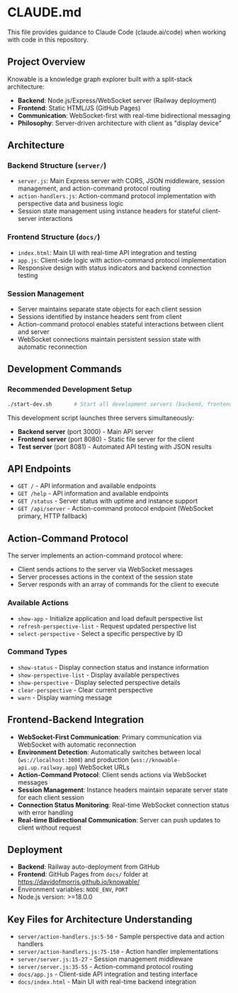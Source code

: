 # CLAUDE.md

This file provides guidance to Claude Code (claude.ai/code) when working with code in this repository.

## Project Overview

Knowable is a knowledge graph explorer built with a split-stack architecture:
- **Backend**: Node.js/Express/WebSocket server (Railway deployment)
- **Frontend**: Static HTML/JS (GitHub Pages)
- **Communication**: WebSocket-first with real-time bidirectional messaging
- **Philosophy**: Server-driven architecture with client as "display device"

## Architecture

### Backend Structure (`server/`)
- `server.js`: Main Express server with CORS, JSON middleware, session management, and action-command protocol routing
- `action-handlers.js`: Action-command protocol implementation with perspective data and business logic
- Session state management using instance headers for stateful client-server interactions

### Frontend Structure (`docs/`)
- `index.html`: Main UI with real-time API integration and testing
- `app.js`: Client-side logic with action-command protocol implementation
- Responsive design with status indicators and backend connection testing

### Session Management
- Server maintains separate state objects for each client session
- Sessions identified by instance headers sent from client
- Action-command protocol enables stateful interactions between client and server
- WebSocket connections maintain persistent session state with automatic reconnection

## Development Commands

### Recommended Development Setup
```bash
./start-dev.sh       # Start all development servers (backend, frontend, test)
```

This development script launches three servers simultaneously:
- **Backend server** (port 3000) - Main API server
- **Frontend server** (port 8080) - Static file server for the client  
- **Test server** (port 8081) - Automated API testing with JSON results

## API Endpoints

- `GET /` - API information and available endpoints
- `GET /help` - API information and available endpoints
- `GET /status` - Server status with uptime and instance support
- `GET /api/server` - Action-command protocol endpoint (WebSocket primary, HTTP fallback)

## Action-Command Protocol

The server implements an action-command protocol where:
- Client sends actions to the server via WebSocket messages
- Server processes actions in the context of the session state
- Server responds with an array of commands for the client to execute

### Available Actions
- `show-app` - Initialize application and load default perspective list
- `refresh-perspective-list` - Request updated perspective list
- `select-perspective` - Select a specific perspective by ID

### Command Types
- `show-status` - Display connection status and instance information
- `show-perspective-list` - Display available perspectives
- `show-perspective` - Display selected perspective details
- `clear-perspective` - Clear current perspective
- `warn` - Display warning message

## Frontend-Backend Integration

- **WebSocket-First Communication**: Primary communication via WebSocket with automatic reconnection
- **Environment Detection**: Automatically switches between local (`ws://localhost:3000`) and production (`wss://knowable-api.up.railway.app`) WebSocket URLs
- **Action-Command Protocol**: Client sends actions via WebSocket messages
- **Session Management**: Instance headers maintain separate server state for each client session
- **Connection Status Monitoring**: Real-time WebSocket connection status with error handling
- **Real-time Bidirectional Communication**: Server can push updates to client without request

## Deployment

- **Backend**: Railway auto-deployment from GitHub
- **Frontend**: GitHub Pages from `docs/` folder at https://davidofmorris.github.io/knowable/
- Environment variables: `NODE_ENV`, `PORT`
- Node.js version: >=18.0.0

## Key Files for Architecture Understanding

- `server/action-handlers.js:5-50` - Sample perspective data and action handlers
- `server/action-handlers.js:75-150` - Action handler implementations
- `server/server.js:15-27` - Session management middleware
- `server/server.js:35-55` - Action-command protocol routing
- `docs/app.js` - Client-side API integration and testing interface
- `docs/index.html` - Main UI with real-time backend integration
